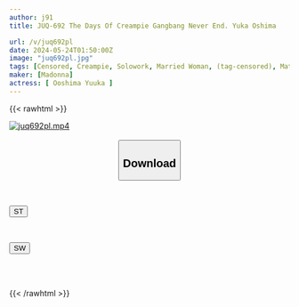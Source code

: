 ```yaml
---
author: j91
title: JUQ-692 The Days Of Creampie Gangbang Never End. Yuka Oshima

url: /v/juq692pl
date: 2024-05-24T01:50:00Z
image: "juq692pl.jpg"
tags: [Censored, Creampie, Solowork, Married Woman, (tag-censored), Mature Woman, Promiscuity	]
maker: [Madonna]
actress: [ Ooshima Yuuka ]
---
```



{{< rawhtml >}}

<div class="video" data-videoid="ePwKxommpkfmP2">
    <a href="javascript:;">
        <img src="/v/juq692pl/juq692pl.jpg" width="WIDTH" height="HEIGHT" alt="juq692pl.mp4" loading="lazy">
    </a>
</div>

<script type="text/javascript" src="https://j91.asia/asset/on-demand-st.js"></script>

<br>
  <link rel="stylesheet" href="https://j91.asia/asset/bs5.css">
  
  <center>
  <button class="btn btn-primary" type="button" data-bs-toggle="collapse" data-bs-target=".multi-collapse" aria-expanded="false" aria-controls="multiCollapseExample1 multiCollapseExample2"><h2>Download</h2></button></center>
</p>
<div class="row">
  <div class="col">
    <div class="collapse multi-collapse" id="multiCollapseExample1">
      <div class="card card-body">
	      	      <br>
<div class="buttons">  
<p><a href="/v/juq692pl/st.html" target="_blank"><button class="btn-hover color-3"><i class="fa fa-download"></i> ST</button></a></p></div>
    </div>
  </div>
</div>
  <div class="col">
    <div class="collapse multi-collapse" id="multiCollapseExample2">
      <div class="card card-body">
	      <br>
<div class="buttons">
<p><a href="/v/juq692pl/sw.html" target="_blank"><button class="btn-hover color-2"><i class="fa fa-download"></i> SW</button></a></p></div>
<br><br>
      </div>
    </div>
  </div>
</div>

{{< /rawhtml >}}